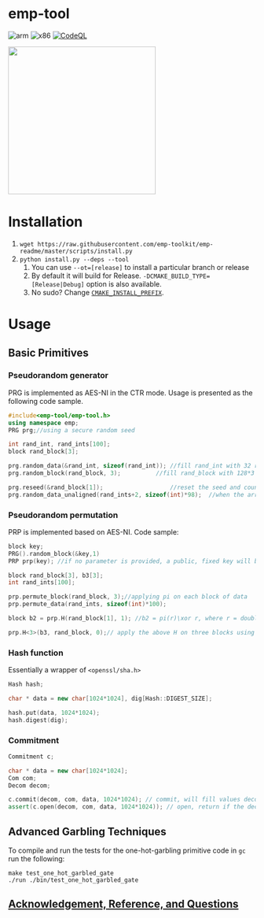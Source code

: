 # emp-tool
![arm](https://github.com/emp-toolkit/emp-tool/workflows/arm/badge.svg)
![x86](https://github.com/emp-toolkit/emp-tool/workflows/x86/badge.svg)
[![CodeQL](https://github.com/emp-toolkit/emp-tool/actions/workflows/codeql.yml/badge.svg)](https://github.com/emp-toolkit/emp-tool/actions/workflows/codeql.yml)

<img src="https://raw.githubusercontent.com/emp-toolkit/emp-readme/master/art/logo-full.jpg" width=300px/>



# Installation
1. `wget https://raw.githubusercontent.com/emp-toolkit/emp-readme/master/scripts/install.py`
2. `python install.py --deps --tool `
    1. You can use `--ot=[release]` to install a particular branch or release
    2. By default it will build for Release. `-DCMAKE_BUILD_TYPE=[Release|Debug]` option is also available.
    3. No sudo? Change [`CMAKE_INSTALL_PREFIX`](https://cmake.org/cmake/help/v2.8.8/cmake.html#variable%3aCMAKE_INSTALL_PREFIX).


# Usage

## Basic Primitives
### Pseudorandom generator
PRG is implemented as AES-NI in the CTR mode. Usage is presented as the following code sample.

```cpp
#include<emp-tool/emp-tool.h>
using namespace emp;
PRG prg;//using a secure random seed

int rand_int, rand_ints[100];
block rand_block[3];

prg.random_data(&rand_int, sizeof(rand_int)); //fill rand_int with 32 random bits
prg.random_block(rand_block, 3);	      //fill rand_block with 128*3 random bits

prg.reseed(&rand_block[1]);                   //reset the seed and counter in prg
prg.random_data_unaligned(rand_ints+2, sizeof(int)*98);  //when the array is not 128-bit-aligned
```

### Pseudorandom permutation
PRP is implemented based on AES-NI. Code sample:
```cpp
block key;
PRG().random_block(&key,1)
PRP prp(key); //if no parameter is provided, a public, fixed key will be used

block rand_block[3], b3[3];
int rand_ints[100];

prp.permute_block(rand_block, 3);//applying pi on each block of data
prp.permute_data(rand_ints, sizeof(int)*100);

block b2 = prp.H(rand_block[1], 1); //b2 = pi(r)\xor r, where r = doubling(random_block)\xor 1

prp.H<3>(b3, rand_block, 0);// apply the above H on three blocks using counter 0, 1, and 2 resp.
```

### Hash function
Essentially a wrapper of ```<openssl/sha.h>```
```cpp
Hash hash;

char * data = new char[1024*1024], dig[Hash::DIGEST_SIZE];

hash.put(data, 1024*1024);
hash.digest(dig);
```

### Commitment
```cpp
Commitment c;

char * data = new char[1024*1024];
Com com;
Decom decom;

c.commit(decom, com, data, 1024*1024); // commit, will fill values decom and com
assert(c.open(decom, com, data, 1024*1024)); // open, return if the decommitment is valid or not
```

## Advanced Garbling Techniques

To compile and run the tests for the one-hot-garbling primitive code in ```gc``` run the following:
```
make test_one_hot_garbled_gate
./run ./bin/test_one_hot_garbled_gate
```


## [Acknowledgement, Reference, and Questions](https://github.com/emp-toolkit/emp-readme/blob/master/README.md#citation)

